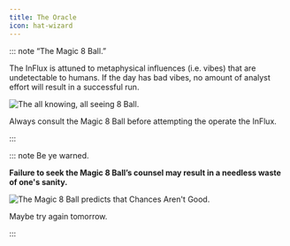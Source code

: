 ```yaml
---
title: The Oracle
icon: hat-wizard
---
```


<!-- filename: /docs/influx-flight/ifm-01-startup/ifm-01p00-the-oracle.md -->


<!-- Reference Links -->
<!-- Usage -->
<!-- [img-label]: ./assets/filename.png -->
<!-- ![Caption Text][img-label] -->
<!-- Assets -->

<!-- URLs -->

<!-- End Ref Links -->


::: note “The Magic 8 Ball.”

The InFlux is attuned to metaphysical influences (i.e. vibes) that are undetectable to humans. If the day has bad vibes, no amount of analyst effort will result in a successful run. 

![The all knowing, all seeing 8 Ball.](./assets/img-flight-begin-00-the-oracle/the-oracle.png)

Always consult the Magic 8 Ball before attempting the operate the InFlux.

:::


::: note Be ye warned.

**Failure to seek the Magic 8 Ball’s counsel may result in a needless waste of one's sanity.**

![The Magic 8 Ball predicts that Chances Aren't Good.](./assets/img-flight-begin-00-the-oracle/the-oracle-chances-not-good.png)

 Maybe try again tomorrow.

:::

